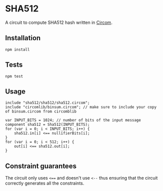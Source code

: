 # SHA512

A circuit to compute SHA512 hash written in [Circom](https://github.com/iden3/circom).

## Installation
```
npm install
```

## Tests
```
npm test
```

## Usage

```circom
include "sha512/sha512/sha512.circom";
include "circomlib/binsum.circom"; // make sure to include your copy of binsum.circom from circomblib

var INPUT_BITS = 1024; // number of bits of the input message
component sha512 = Sha512(INPUT_BITS);
for (var i = 0; i < INPUT_BITS; i++) {
    sha512.in[i] <== nullifierBits[i];
}
for (var i = 0; i < 512; i++) {
    out[i] <== sha512.out[i];
}
```

## Constraint guarantees
The circuit only uses `<==` and doesn't use `<--` thus ensuring that the circuit correctly generates all the constraints.